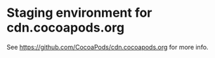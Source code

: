 # Staging environment for cdn.cocoapods.org

See https://github.com/CocoaPods/cdn.cocoapods.org for more info.
